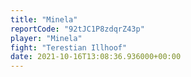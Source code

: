 ```yaml
---
title: "Minela"
reportCode: "92tJC1P8zdqrZ43p"
player: "Minela"
fight: "Terestian Illhoof"
date: 2021-10-16T13:08:36.936000+00:00
---
```

